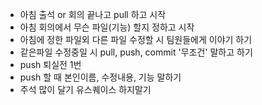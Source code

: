 * 아침 출석 or 회의 끝나고 pull 하고 시작
* 아침 회의에서 무슨 파일(기능) 할지 정하고 시작
* 아침에 정한 파일외 다른 파일 수정할 시 팀원들에게 이야기 하기
* 같은파일 수정중일 시 pull, push, commit '무조건' 말하고 하기
* push 퇴실전 1번
* push 할 때 본인이름, 수정내용, 기능 말하기
* 주석 많이 달기
유스퀘이스 하지말기
